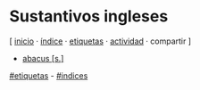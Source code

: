 # Sustantivos ingleses
[ [inicio](https://github.com/jucardus/jucardus.github.io/blob/main/index.md) · [índice](https://github.com/jucardus/jucardus.github.io/blob/main/25/10/23/indice-alfabetico.md) · [etiquetas](https://github.com/jucardus/jucardus.github.io/blob/main/25/10/23/etiquetas-todas.md) · [actividad](https://github.com/jucardus/jucardus.github.io/blob/main/25/10/23/actividad-reciente.md) · compartir ]

* [abacus [s.]](https://github.com/jucardus/jucardus.github.io/blob/main/25/10/23/abacus-s.md)

[#etiquetas](https://github.com/jucardus/jucardus.github.io/blob/main/25/10/23/etiquetas-todas.md) - [#indices](https://github.com/jucardus/jucardus.github.io/blob/main/25/10/23/indices-todos.md)
